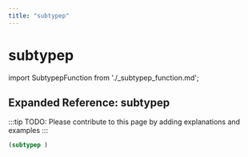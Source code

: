 ```yaml
---
title: "subtypep"
---
```


# subtypep

import SubtypepFunction from './_subtypep_function.md';

<SubtypepFunction />

## Expanded Reference: subtypep

:::tip
TODO: Please contribute to this page by adding explanations and examples
:::

```lisp
(subtypep )
```
